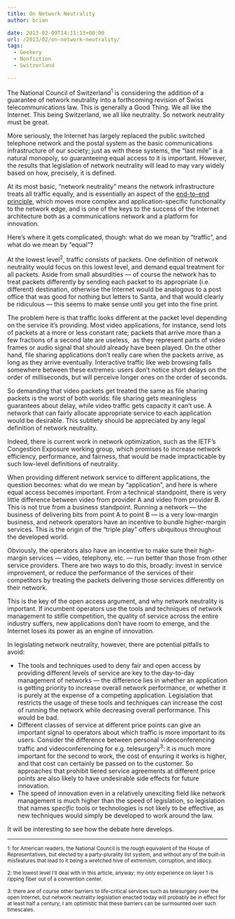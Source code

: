 ```yaml
---
title: On Network Neutrality
author: brian

date: 2013-02-09T14:11:13+00:00
url: /2013/02/on-network-neutrality/
tags:
  - Geekery
  - Nonfiction
  - Switzerland

---
```

The National Council of Switzerland<sup>1</sup> is considering the addition of a guarantee of network neutrality into a forthcoming revision of Swiss telecommunications law. This is generally a Good Thing. We all like the Internet. This being Switzerland, we all like neutrality. So network neutrality must be great.

More seriously, the Internet has largely replaced the public switched telephone network and the postal system as the basic communications infrastructure of our society; just as with these systems, the &#8220;last mile&#8221; is a natural monopoly, so guaranteeing equal access to it is important. However, the results that legislation of network neutrality will lead to may vary widely based on how, precisely, it is defined.<!--more-->

At its most basic, &#8220;network neutrality&#8221; means the network infrastructure treats all traffic equally, and is essentially an aspect of the [end-to-end principle][1], which moves more complex and application-specific functionality to the network edge, and is one of the keys to the success of the Internet architecture both as a communications network and a platform for innovation.

Here&#8217;s where it gets complicated, though: what do we mean by &#8220;traffic&#8221;, and what do we mean by &#8220;equal&#8221;?

At the lowest level<sup>2</sup>, traffic consists of packets. One definition of network neutrality would focus on this lowest level, and demand equal treatment for all packets. Aside from small absurdities — of course the network has to treat packets differently by sending each packet to its appropriate (i.e. different) destination, otherwise the Internet would be analogous to a post office that was good for nothing but letters to Santa, and that would clearly be ridiculous — this seems to make sense until you get into the fine print.

The problem here is that traffic looks different at the packet level depending on the service it&#8217;s providing. Most video applications, for instance, send lots of packets at a more or less constant rate; packets that arrive more than a few fractions of a second late are useless,  as they represent parts of video frames or audio signal that should already have been played. On the other hand, file sharing applications don&#8217;t really care when the packets arrive, as long as they arrive eventually. Interactive traffic like web browsing falls somewhere between these extremes: users don&#8217;t notice short delays on the order of milliseconds, but will perceive longer ones on the order of seconds.

So demanding that video packets get treated the same as file sharing packets is the worst of both worlds: file sharing gets meaningless guarantees about delay, while video traffic gets capacity it can&#8217;t use. A network that can fairly allocate appropriate service to each application would be desirable. This subtlety should be appreciated by any legal definition of network neutrality.

Indeed, there is current work in network optimization, such as the IETF&#8217;s Congestion Exposure working group, which promises to increase network efficiency, performance, and fairness, that would be made impracticable by such low-level definitions of neutrality.

When providing different network service to different applications, the question becomes: what do we mean by &#8220;application&#8221;, and here is where equal access becomes important. From a technical standpoint, there is very little difference between video from provider A and video from provider B. This is not true from a business standpoint. Running a network — the business of delivering bits from point A to point B — is a very low-margin business, and network operators have an incentive to bundle higher-margin services. This is the origin of the &#8220;triple play&#8221; offers ubiquitous throughout the developed world.

Obviously, the operators also have an incentive to make sure their high-margin services — video, telephony, etc. — run better than those from other service providers. There are two ways to do this, broadly: invest in service improvement, or reduce the performance of the services of their competitors by treating the packets delivering those services differently on their network.

This is the key of the open access argument, and why network neutrality is important. If incumbent operators use the tools and techniques of network management to stifle competition, the quality of service across the entire industry suffers, new applications don&#8217;t have room to emerge, and the Internet loses its power as an engine of innovation.

In legislating network neutrality, however, there are potential pitfalls to avoid:

  * The tools and techniques used to deny fair and open access by providing different levels of service are key to the day-to-day management of networks — the difference lies in whether an application is getting priority to increase overall network performance, or whether it is purely at the expense of a competing application. Legislation that restricts the usage of these tools and techniques can increase the cost of running the network while decreasing overall performance. This would be bad.
  * Different classes of service at different price points can give an important signal to operators about which traffic is more important to its users. Consider the difference between personal videoconferencing traffic and videoconferencing for e.g. telesurgery<sup>3</sup>: it is much more important for the second to work, the cost of ensuring it works is higher, and that cost can certainly be passed on to the customer. So approaches that prohibit tiered service agreements at different price points are also likely to have undesirable side effects for future innovation.
  * The speed of innovation even in a relatively unexciting field like network management is much higher than the speed of legislation, so legislation that names _specific_ tools or technologies is not likely to be effective, as new techniques would simply be developed to work around the law.

It will be interesting to see how the debate here develops.

* * *

<small>1: for American readers, the National Council is the rough equivalent of the House of Representatives, but elected by a party-plurality list system, and without any of the built-in misfeatures that lead to it being a wretched hive of extremism, corruption, and idiocy.</small>

<small>2: the lowest level I&#8217;ll deal with in this article, anyway; my only experience on layer 1 is ripping fiber out of a convention center.</small>

<small>3: there are of course other barriers to life-critical services such as telesurgery over the open Internet, but network neutrality legislation enacted today will probably be in effect for at least half a century; I am optimistic that these barriers can be surmounted over such timescales.</small>

 [1]: http://web.mit.edu/saltzer/www/publications/endtoend/endtoend.pdf